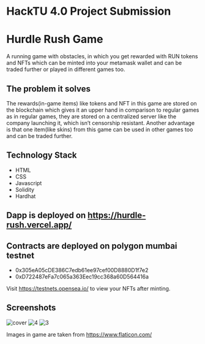 # HackTU 4.0 Project Submission

# Hurdle Rush Game
A running game with obstacles, in which you get rewarded with RUN tokens and NFTs which can be minted into your metamask wallet and can be traded further or played in different games too.

## The problem it solves
The rewards(in-game items) like tokens and NFT in this game are stored on the blockchain which gives it an upper hand in comparison to regular games as in regular games, they are stored on a centralized server like the company launching it, which isn’t censorship resistant.
Another advantage is that one item(like skins) from this game can be used in other games too and can be traded further.

## Technology Stack 
* HTML
* CSS
* Javascript
* Solidity
* Hardhat

## Dapp is deployed on https://hurdle-rush.vercel.app/

## Contracts are deployed on polygon mumbai testnet
 *  0x305eA05cDE386C7edb61ee97cef00D8880D1f7e2
 * 0xD722487eFa7c065a363Eec19cc368a60D564416a
 
Visit https://testnets.opensea.io/ to view your NFTs after minting.

## Screenshots
![cover](https://user-images.githubusercontent.com/90963726/216806172-23be9e17-17e3-4026-a0da-24155cb604d8.jpg)
![4](https://user-images.githubusercontent.com/90963726/216806187-a90cb77c-ec06-464b-aaf2-b72eb10d032f.jpg)
![3](https://user-images.githubusercontent.com/90963726/216806202-5e353e4c-8a01-4f1b-a12a-9f8e58b9125d.jpg)


Images in game are taken from https://www.flaticon.com/

